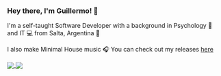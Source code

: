 ### Hey there, I'm Guillermo! 👋

I'm a self-taught Software Developer with a background in Psychology 🧠 and IT 💻 from Salta, Argentina 🧉

I also make Minimal House music 🎧 You can check out my releases [here](https://soundcloud.com/awsiproject)

<a href="#">
  <img align="center" src="https://github-readme-stats.vercel.app/api?username=dieguezguille&show_icons=true&hide=prs,contribs&count_private=true&theme=onedark" />
</a>
<a href="#">
  <img align="center" src="https://github-readme-stats.vercel.app/api/top-langs/?username=dieguezguille&hide=ShaderLab,HLSL&layout=compact&theme=onedark" />
</a>
